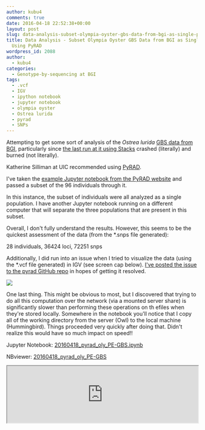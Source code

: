 ```yaml
---
author: kubu4
comments: true
date: 2016-04-18 22:52:38+00:00
layout: post
slug: data-analysis-subset-olympia-oyster-gbs-data-from-bgi-as-single-population-using-pyrad
title: Data Analysis - Subset Olympia Oyster GBS Data from BGI as Single Population
  Using PyRAD
wordpress_id: 2088
author:
  - kubu4
categories:
  - Genotype-by-sequencing at BGI
tags:
  - .vcf
  - IGV
  - ipython notebook
  - jupyter notebook
  - olympia oyster
  - Ostrea lurida
  - pyrad
  - SNPs
---
```


Attempting to get some sort of analysis of the _Ostrea lurida_ [GBS data from BGI](httpss://github.com/RobertsLab/project-olympia.oyster-genomic/wiki/Genotype-by-sequencing-November-2015), particularly since [the last run at it using Stacks](2016/04/06/data-analysis-oly-gbs-data-from-bgi.html) crashed (literally) and burned (not literally).

Katherine Silliman at UIC recommended using [PyRAD](https://dereneaton.com/software/pyrad/).

I've taken the [example Jupyter notebook from the PyRAD website](https://nbviewer.ipython.org/gist/dereneaton/1f661bfb205b644086cc/PE-GBS_empirical.ipynb) and passed a subset of the 96 individuals through it.

In this instance, the subset of individuals were all analyzed as a single population. I have another Jupyter notebook running on a different computer that will separate the three populations that are present in this subset.

Overall, I don't fully understand the results. However, this seems to be the quickest assessment of the data (from the *.snps file generated):

28 individuals, 36424 loci, 72251 snps

Additionally, I did run into an issue when I tried to visualize the data (using the *.vcf file generated) in IGV (see screen cap below). [I've posted the issue to the pyrad GitHub repo](httpss://github.com/dereneaton/pyrad/issues/29) in hopes of getting it resolved.

[![](https://eagle.fish.washington.edu/Arabidopsis/20160419_IGV_pyrad_vcf_index_error.jpg)](http://eagle.fish.washington.edu/Arabidopsis/20160419_IGV_pyrad_vcf_index_error.jpg)



One last thing. This might be obvious to most, but I discovered that trying to do all this computation over the network (via a mounted server share) is significantly slower than performing these operations on th efiles when they're stored locally. Somewhere in the notebook you'll notice that I copy all of the working directory from the server (Owl) to the local machine (Hummingbird). Things proceeded very quickly after doing that. Didn't realize this would have so much impact on speed!!

Jupyter Notebook: [20160418_pyrad_oly_PE-GBS.ipynb](https://eagle.fish.washington.edu/Arabidopsis/iPythonNotebooks/20160418_pyrad_oly_PE-GBS.ipynb)

NBviewer: [20160418_pyrad_oly_PE-GBS](https://nbviewer.jupyter.org/url/eagle.fish.washington.edu/Arabidopsis/iPythonNotebooks/20160418_pyrad_oly_PE-GBS.ipynb)
<iframe src="https://nbviewer.jupyter.org/url/eagle.fish.washington.edu/Arabidopsis/iPythonNotebooks/20160418_pyrad_oly_PE-GBS.ipynb" width="100%" same_height_as="window" scrolling="yes"></iframe>

